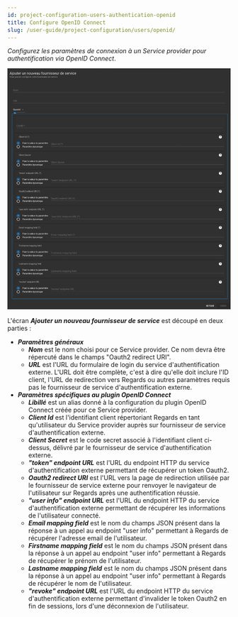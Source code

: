 ```yaml
---
id: project-configuration-users-authentication-openid
title: Configure OpenID Connect
slug: /user-guide/project-configuration/users/openid/
---
```


_Configurez les paramètres de connexion à un Service provider pour authentification via OpenID Connect_.

<div align="center">
  <img src="/images/user-documentation/v1.4/2-project-configuration/users/service-provider-openid-connect.png" alt="OpenID Connect" width="800"/> 
</div>

L'écran **_Ajouter un nouveau fournisseur de service_** est découpé en deux parties :

- **_Paramètres généraux_**
  - **_Nom_** est le nom choisi pour ce Service provider. Ce nom devra être répercuté dans le champs "Oauth2 redirect URI".
  - **_URL_** est l'URL du formulaire de login du service d'authentification externe. L'URL doit être complète, c'est à dire qu'elle doit inclure l'ID client, l'URL de redirection vers Regards ou autres paramètres requis pas le fournisseur de service d'authentification externe.
- **_Paramètres spécifiques au plugin OpenID Connect_**
  - **_Libillé_** est un alias donné à la configuration du plugin OpenID Connect créée pour ce Service provider.
  - **_Client Id_** est l'identifiant client répertoriant Regards en tant qu'utilisateur du Service provider auprès sur fournisseur de service d'authentification externe.
  - **_Client Secret_** est le code secret associé à l'identifiant client ci-dessus, délivré par le fournisseur de service d'authentification externe.
  - **_"token" endpoint URL_** est l'URL du endpoint HTTP du service d'authentification externe permettant de récupérer un token Oauth2.
  - **_Oauth2 redirect URI_** est l'URL vers la page de redirection utilisée par le fournisseur de service externe pour renvoyer le navigateur de l'utilisateur sur Regards après une authentification réussie.
  - **_"user info" endpoint URL_** est l'URL du endpoint HTTP du service d'authentification externe permettant de récupérer les informations de l'utilisateur connecté.
  - **_Email mapping field_** est le nom du champs JSON présent dans la réponse à un appel au endpoint "user info" permettant à Regards de récupérer l'adresse email de l'utilisateur.
  - **_Firstname mapping field_** est le nom du champs JSON présent dans la réponse à un appel au endpoint "user info" permettant à Regards de récupérer le prénom de l'utilisateur.
  - **_Lastname mapping field_** est le nom du champs JSON présent dans la réponse à un appel au endpoint "user info" permettant à Regards de récupérer le nom de l'utilisateur.
  - **_"revoke" endpoint URL_** est l'URL du endpoint HTTP du service d'authentification externe permettant d'invalider le token Oauth2 en fin de sessions, lors d'une déconnexion de l'utilisateur.
